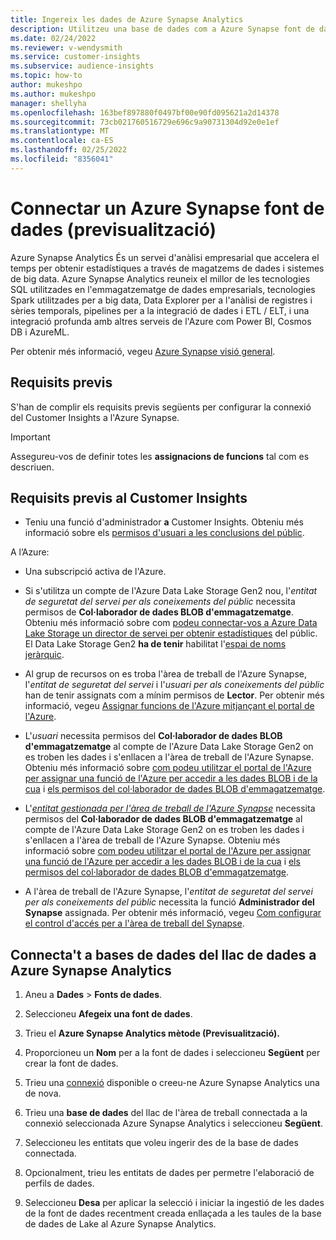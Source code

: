```yaml
---
title: Ingereix les dades de Azure Synapse Analytics
description: Utilitzeu una base de dades com a Azure Synapse font de dades al Dynamics 365 Customer Insights.
ms.date: 02/24/2022
ms.reviewer: v-wendysmith
ms.service: customer-insights
ms.subservice: audience-insights
ms.topic: how-to
author: mukeshpo
ms.author: mukeshpo
manager: shellyha
ms.openlocfilehash: 163bef897880f0497bf00e90fd095621a2d14378
ms.sourcegitcommit: 73cb021760516729e696c9a90731304d92e0e1ef
ms.translationtype: MT
ms.contentlocale: ca-ES
ms.lasthandoff: 02/25/2022
ms.locfileid: "8356041"
---
```

# <a name="connect-an-azure-synapse-data-source-preview"></a>Connectar un Azure Synapse font de dades (previsualització)

Azure Synapse Analytics És un servei d'anàlisi empresarial que accelera el temps per obtenir estadístiques a través de magatzems de dades i sistemes de big data. Azure Synapse Analytics reuneix el millor de les tecnologies SQL utilitzades en l'emmagatzematge de dades empresarials, tecnologies Spark utilitzades per a big data, Data Explorer per a l'anàlisi de registres i sèries temporals, pipelines per a la integració de dades i ETL / ELT, i una integració profunda amb altres serveis de l'Azure com Power BI, Cosmos DB i AzureML.

Per obtenir més informació, vegeu [Azure Synapse visió general](/azure/synapse-analytics/overview-what-is).

## <a name="prerequisites"></a>Requisits previs

S'han de complir els requisits previs següents per configurar la connexió del Customer Insights a l'Azure Synapse.

> [!IMPORTANT]
> Assegureu-vos de definir totes les **assignacions de funcions** tal com es descriuen.  

## <a name="prerequisites-in-customer-insights"></a>Requisits previs al Customer Insights

* Teniu una funció d'administrador **a** Customer Insights. Obteniu més informació sobre els [permisos d'usuari a les conclusions del públic](permissions.md#assign-roles-and-permissions).

A l’Azure: 

- Una subscripció activa de l'Azure.

- Si s'utilitza un compte de l'Azure Data Lake Storage Gen2 nou, l'*entitat de seguretat del servei per als coneixements del públic* necessita permisos de **Col·laborador de dades BLOB d'emmagatzematge**. Obteniu més informació sobre com [podeu connectar-vos a Azure Data Lake Storage un director de servei per obtenir estadístiques](connect-service-principal.md) del públic. El Data Lake Storage Gen2 **ha de tenir** habilitat l'[espai de noms jeràrquic](/azure/storage/blobs/data-lake-storage-namespace).

- Al grup de recursos on es troba l'àrea de treball de l'Azure Synapse, l'*entitat de seguretat del servei* i l'*usuari per als coneixements del públic* han de tenir assignats com a mínim permisos de **Lector**. Per obtenir més informació, vegeu [Assignar funcions de l'Azure mitjançant el portal de l'Azure](/azure/role-based-access-control/role-assignments-portal).

- L'*usuari* necessita permisos del **Col·laborador de dades BLOB d'emmagatzematge** al compte de l'Azure Data Lake Storage Gen2 on es troben les dades i s'enllacen a l'àrea de treball de l'Azure Synapse. Obteniu més informació sobre [com podeu utilitzar el portal de l'Azure per assignar una funció de l'Azure per accedir a les dades BLOB i de la cua](/azure/storage/common/storage-auth-aad-rbac-portal) i [els permisos del col·laborador de dades BLOB d'emmagatzematge](/azure/role-based-access-control/built-in-roles#storage-blob-data-contributor).

- L'*[entitat gestionada per l'àrea de treball de l'Azure Synapse](/azure/synapse-analytics/security/synapse-workspace-managed-identity)* necessita permisos del **Col·laborador de dades BLOB d'emmagatzematge** al compte de l'Azure Data Lake Storage Gen2 on es troben les dades i s'enllacen a l'àrea de treball de l'Azure Synapse. Obteniu més informació sobre [com podeu utilitzar el portal de l'Azure per assignar una funció de l'Azure per accedir a les dades BLOB i de la cua](/azure/storage/common/storage-auth-aad-rbac-portal) i [els permisos del col·laborador de dades BLOB d'emmagatzematge](/azure/role-based-access-control/built-in-roles#storage-blob-data-contributor).

- A l'àrea de treball de l'Azure Synapse, l'*entitat de seguretat del servei per als coneixements del públic* necessita la funció **Administrador del Synapse** assignada. Per obtenir més informació, vegeu [Com configurar el control d'accés per a l'àrea de treball del Synapse](/azure/synapse-analytics/security/how-to-set-up-access-control).

## <a name="connect-to-data-lake-databases-in-azure-synapse-analytics"></a>Connecta't a bases de dades del llac de dades a Azure Synapse Analytics

1. Aneu a **Dades** > **Fonts de dades**.

1. Seleccioneu **Afegeix una font de dades**.

1. Trieu el **Azure Synapse Analytics mètode (Previsualització).**

1. Proporcioneu un **Nom** per a la font de dades i seleccioneu **Següent** per crear la font de dades. 

1. Trieu una [connexió](connections.md) disponible o creeu-ne Azure Synapse Analytics una de nova.

1. Trieu una **base de dades** del llac de l'àrea de treball connectada a la connexió seleccionada Azure Synapse Analytics i seleccioneu **Següent**.

1. Seleccioneu les entitats que voleu ingerir des de la base de dades connectada. 

1. Opcionalment, trieu les entitats de dades per permetre l'elaboració de perfils de dades. 

1. Seleccioneu **Desa** per aplicar la selecció i iniciar la ingestió de les dades de la font de dades recentment creada enllaçada a les taules de la base de dades de Lake al Azure Synapse Analytics.
